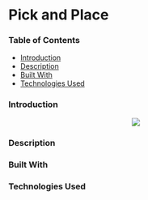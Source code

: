 # Pick and Place

### Table of Contents

- [Introduction](#introduction)
- [Description](#description)
- [Built With](#built-with)
- [Technologies Used](#technologies-used)

### Introduction

<p align="center">
  <img src="https://github.com/wngkyle/pick-and-place/assets/99611120/c54bbe8f-0012-4e42-a032-df12d980fb0b">
</p>

### Description

### Built With

### Technologies Used
